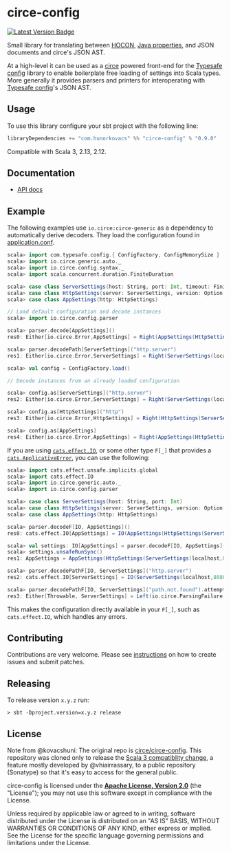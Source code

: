 # circe-config

[![Latest Version Badge]][Latest Version]

Small library for translating between [HOCON], [Java properties], and JSON
documents and circe's JSON AST.

At a high-level it can be used as a [circe] powered front-end for the [Typesafe
config] library to enable boilerplate free loading of settings into Scala types.
More generally it provides parsers and printers for interoperating with
[Typesafe config]'s JSON AST.

 [HOCON]: https://github.com/lightbend/config/blob/master/HOCON.md
 [Java properties]: https://docs.oracle.com/javase/8/docs/api/java/util/Properties.html

## Usage

To use this library configure your sbt project with the following line:

```sbt
libraryDependencies += "com.hunorkovacs" %% "circe-config" % "0.9.0"
```

Compatible with Scala 3, 2.13, 2.12.

## Documentation

 - [API docs](https://circe.github.io/circe-config/io/circe/config/index.html)

## Example

The following examples use `io.circe:circe-generic` as a dependency to
automatically derive decoders. They load the configuration found in
[application.conf].

```scala
scala> import com.typesafe.config.{ ConfigFactory, ConfigMemorySize }
scala> import io.circe.generic.auto._
scala> import io.circe.config.syntax._
scala> import scala.concurrent.duration.FiniteDuration

scala> case class ServerSettings(host: String, port: Int, timeout: FiniteDuration, maxUpload: ConfigMemorySize)
scala> case class HttpSettings(server: ServerSettings, version: Option[Double])
scala> case class AppSettings(http: HttpSettings)

// Load default configuration and decode instances
scala> import io.circe.config.parser

scala> parser.decode[AppSettings]()
res0: Either[io.circe.Error,AppSettings] = Right(AppSettings(HttpSettings(ServerSettings(localhost,8080,5 seconds,ConfigMemorySize(5242880)),Some(1.1))))

scala> parser.decodePath[ServerSettings]("http.server")
res1: Either[io.circe.Error,ServerSettings] = Right(ServerSettings(localhost,8080,5 seconds,ConfigMemorySize(5242880)))

scala> val config = ConfigFactory.load()

// Decode instances from an already loaded configuration

scala> config.as[ServerSettings]("http.server")
res2: Either[io.circe.Error,ServerSettings] = Right(ServerSettings(localhost,8080,5 seconds,ConfigMemorySize(5242880)))

scala> config.as[HttpSettings]("http")
res3: Either[io.circe.Error,HttpSettings] = Right(HttpSettings(ServerSettings(localhost,8080,5 seconds,ConfigMemorySize(5242880)),Some(1.1)))

scala> config.as[AppSettings]
res4: Either[io.circe.Error,AppSettings] = Right(AppSettings(HttpSettings(ServerSettings(localhost,8080,5 seconds,ConfigMemorySize(5242880)),Some(1.1))))
```

If you are using [`cats.effect.IO`], or some other type `F[_]` that provides a
[`cats.ApplicativeError`], you can use the following:

```scala
scala> import cats.effect.unsafe.implicits.global
scala> import cats.effect.IO
scala> import io.circe.generic.auto._
scala> import io.circe.config.parser

scala> case class ServerSettings(host: String, port: Int)
scala> case class HttpSettings(server: ServerSettings, version: Option[Double])
scala> case class AppSettings(http: HttpSettings)

scala> parser.decodeF[IO, AppSettings]()
res0: cats.effect.IO[AppSettings] = IO(AppSettings(HttpSettings(ServerSettings(localhost,8080),Some(1.1))))

scala> val settings: IO[AppSettings] = parser.decodeF[IO, AppSettings]()
scala> settings.unsafeRunSync()
res1: AppSettings = AppSettings(HttpSettings(ServerSettings(localhost,8080),Some(1.1)))

scala> parser.decodePathF[IO, ServerSettings]("http.server")
res2: cats.effect.IO[ServerSettings] = IO(ServerSettings(localhost,8080))

scala> parser.decodePathF[IO, ServerSettings]("path.not.found").attempt.unsafeRunSync()
res3: Either[Throwable, ServerSettings] = Left(io.circe.ParsingFailure: Path not found in config)
```

This makes the configuration directly available in your `F[_]`, such as `cats.effect.IO`, which handles any errors.

[application.conf]: https://github.com/circe/circe-config/tree/master/src/test/resources/application.conf
[`cats.effect.IO`]: https://typelevel.org/cats-effect/datatypes/io.html
[`cats.ApplicativeError`]: https://typelevel.org/cats/api/cats/ApplicativeError.html

## Contributing

Contributions are very welcome. Please see [instructions](CONTRIBUTING.md) on
how to create issues and submit patches.

## Releasing

To release version `x.y.z` run:

    > sbt -Dproject.version=x.y.z release

## License

Note from @kovacshuni: The original repo is [circe/circe-config](https://github.com/circe/circe-config). This repository was cloned only to release the [Scala 3 compatiblity change](https://github.com/circe/circe-config/pull/252), a feature mostly developed by @vhiairrassary, to a public repository (Sonatype) so that it's easy to access for the general public.

circe-config is licensed under the **[Apache License, Version 2.0][apache]** (the
"License"); you may not use this software except in compliance with the License.

Unless required by applicable law or agreed to in writing, software
distributed under the License is distributed on an "AS IS" BASIS,
WITHOUT WARRANTIES OR CONDITIONS OF ANY KIND, either express or implied.
See the License for the specific language governing permissions and
limitations under the License.

 [apache]: http://www.apache.org/licenses/LICENSE-2.0
 [circe]: https://github.com/circe/circe
 [Typesafe config]: https://github.com/lightbend/config
 [CI]: https://github.com/circe/circe-config/actions
 [CI Status]: https://img.shields.io/github/workflow/status/circe/circe-config/Continuous%20Integration.svg
 [Latest Version Badge]: https://img.shields.io/maven-central/v/com.hunorkovacs/circe-config_3.svg
 [Latest Version]: https://maven-badges.herokuapp.com/maven-central/com.hunorkovacs/circe-config_3
